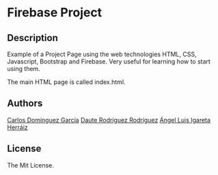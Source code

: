 # Firebase Project

## Description
Example of a Project Page using the web technologies HTML, CSS, Javascript, Bootstrap and Firebase. Very useful for learning how to start using them.

The main HTML page is called index.html.

## Authors
[Carlos Dominguez García](https://github.com/carlosdg)
[Daute Rodríguez Rodríguez](https://github.com/alu0100973914)
[Ángel Luis Igareta Herráiz](https://github.com/angeligareta)

## License
The Mit License.